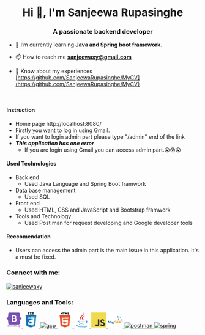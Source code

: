 <h1 align="center">Hi 👋, I'm Sanjeewa Rupasinghe</h1>
<h3 align="center">A passionate backend developer</h3>

- 🌱 I’m currently learning **Java and Spring boot framework.**

- 📫 How to reach me **sanjeewaxy@gmail.com**

- 📄 Know about my experiences [https://github.com/SanjeewaRupasinghe/MyCV](https://github.com/SanjeewaRupasinghe/MyCV)

<br>
<h4> <b> Instruction </b> </h4>
<ul>
  <li>
    Home page http://localhost:8080/
  </li>
  <li>
     Firstly you want to log in using Gmail. 
  </li>
  <li>
    If you want to login admin part please type "/admin" end of the link
  </li>
  <li>
    <b><i> This application has one error </i></b>
    <ul>
      <li>
        If you are login using Gmail you can access admin part.😰😰😰  
      </li>
     </ul>
  </li>
</ul>

<h4> <b> Used Technologies </b> </h4>
<ul>
  <li>
    Back end
    <ul>
      <li>
        Used Java Language and Spring Boot framwork
      </li>
    </ul>
  </li>
  
  <li>
    Data base management
    <ul>
      <li>
        Used SQL
      </li>
    </ul>
  </li>
  
  <li>
    Front end
    <ul>
      <li>
        Used HTML, CSS and JavaScript and Bootstrap framwork
      </li>
    </ul>
  </li>
  
  <li>
    Tools and Technology
    <ul>
      <li>
        Used Post man for request developing and Google developer tools
      </li>
    </ul>
  </li>
  
</ul>

<h4> <b> Reccomendation </b> </h4>

<ul>
      <li>
        Users can access the admin part is the main issue in this application. It's a must be fixed.
      </li>
    </ul>


<h3 align="left">Connect with me:</h3>
<p align="left">
<a href="https://linkedin.com/in/sanjeewaxy" target="blank"><img align="center" src="https://raw.githubusercontent.com/rahuldkjain/github-profile-readme-generator/master/src/images/icons/Social/linked-in-alt.svg" alt="sanjeewaxy" height="30" width="40" /></a>
</p>

<h3 align="left">Languages and Tools:</h3>
<p align="left"> <a href="https://getbootstrap.com" target="_blank" rel="noreferrer"> <img src="https://raw.githubusercontent.com/devicons/devicon/master/icons/bootstrap/bootstrap-plain-wordmark.svg" alt="bootstrap" width="40" height="40"/> </a> <a href="https://www.w3schools.com/css/" target="_blank" rel="noreferrer"> <img src="https://raw.githubusercontent.com/devicons/devicon/master/icons/css3/css3-original-wordmark.svg" alt="css3" width="40" height="40"/> </a> <a href="https://cloud.google.com" target="_blank" rel="noreferrer"> <img src="https://www.vectorlogo.zone/logos/google_cloud/google_cloud-icon.svg" alt="gcp" width="40" height="40"/> </a> <a href="https://www.w3.org/html/" target="_blank" rel="noreferrer"> <img src="https://raw.githubusercontent.com/devicons/devicon/master/icons/html5/html5-original-wordmark.svg" alt="html5" width="40" height="40"/> </a> <a href="https://www.java.com" target="_blank" rel="noreferrer"> <img src="https://raw.githubusercontent.com/devicons/devicon/master/icons/java/java-original.svg" alt="java" width="40" height="40"/> </a> <a href="https://developer.mozilla.org/en-US/docs/Web/JavaScript" target="_blank" rel="noreferrer"> <img src="https://raw.githubusercontent.com/devicons/devicon/master/icons/javascript/javascript-original.svg" alt="javascript" width="40" height="40"/> </a> <a href="https://www.mysql.com/" target="_blank" rel="noreferrer"> <img src="https://raw.githubusercontent.com/devicons/devicon/master/icons/mysql/mysql-original-wordmark.svg" alt="mysql" width="40" height="40"/> </a> <a href="https://postman.com" target="_blank" rel="noreferrer"> <img src="https://www.vectorlogo.zone/logos/getpostman/getpostman-icon.svg" alt="postman" width="40" height="40"/> </a> <a href="https://spring.io/" target="_blank" rel="noreferrer"> <img src="https://www.vectorlogo.zone/logos/springio/springio-icon.svg" alt="spring" width="40" height="40"/> </a> </p>

